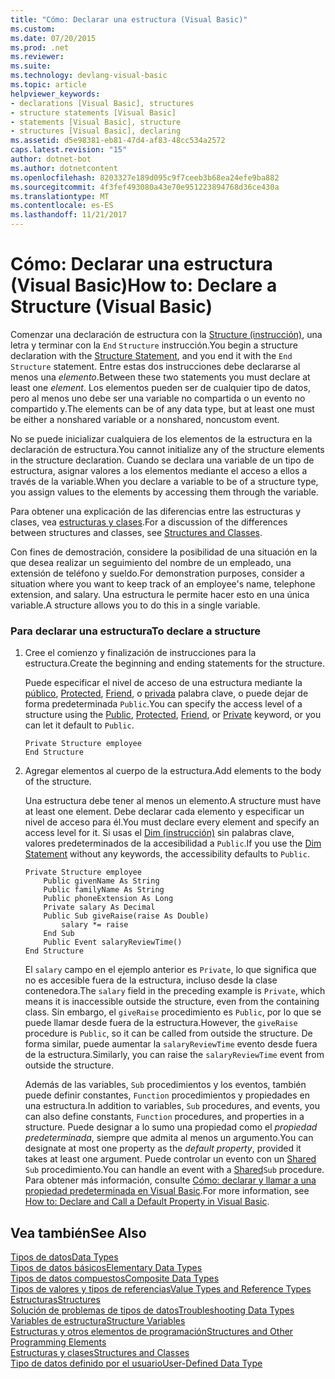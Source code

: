 ```yaml
---
title: "Cómo: Declarar una estructura (Visual Basic)"
ms.custom: 
ms.date: 07/20/2015
ms.prod: .net
ms.reviewer: 
ms.suite: 
ms.technology: devlang-visual-basic
ms.topic: article
helpviewer_keywords:
- declarations [Visual Basic], structures
- structure statements [Visual Basic]
- statements [Visual Basic], structure
- structures [Visual Basic], declaring
ms.assetid: d5e98381-eb81-47d4-af83-48cc534a2572
caps.latest.revision: "15"
author: dotnet-bot
ms.author: dotnetcontent
ms.openlocfilehash: 8203327e189d095c9f7ceeb3b68ea24efe9ba882
ms.sourcegitcommit: 4f3fef493080a43e70e951223894768d36ce430a
ms.translationtype: MT
ms.contentlocale: es-ES
ms.lasthandoff: 11/21/2017
---
```

# <a name="how-to-declare-a-structure-visual-basic"></a><span data-ttu-id="47637-102">Cómo: Declarar una estructura (Visual Basic)</span><span class="sxs-lookup"><span data-stu-id="47637-102">How to: Declare a Structure (Visual Basic)</span></span>
<span data-ttu-id="47637-103">Comenzar una declaración de estructura con la [Structure (instrucción)](../../../../visual-basic/language-reference/statements/structure-statement.md), una letra y terminar con la `End` `Structure` instrucción.</span><span class="sxs-lookup"><span data-stu-id="47637-103">You begin a structure declaration with the [Structure Statement](../../../../visual-basic/language-reference/statements/structure-statement.md), and you end it with the `End` `Structure` statement.</span></span> <span data-ttu-id="47637-104">Entre estas dos instrucciones debe declararse al menos una *elemento*.</span><span class="sxs-lookup"><span data-stu-id="47637-104">Between these two statements you must declare at least one *element*.</span></span> <span data-ttu-id="47637-105">Los elementos pueden ser de cualquier tipo de datos, pero al menos uno debe ser una variable no compartida o un evento no compartido y.</span><span class="sxs-lookup"><span data-stu-id="47637-105">The elements can be of any data type, but at least one must be either a nonshared variable or a nonshared, noncustom event.</span></span>  
  
 <span data-ttu-id="47637-106">No se puede inicializar cualquiera de los elementos de la estructura en la declaración de estructura.</span><span class="sxs-lookup"><span data-stu-id="47637-106">You cannot initialize any of the structure elements in the structure declaration.</span></span> <span data-ttu-id="47637-107">Cuando se declara una variable de un tipo de estructura, asignar valores a los elementos mediante el acceso a ellos a través de la variable.</span><span class="sxs-lookup"><span data-stu-id="47637-107">When you declare a variable to be of a structure type, you assign values to the elements by accessing them through the variable.</span></span>  
  
 <span data-ttu-id="47637-108">Para obtener una explicación de las diferencias entre las estructuras y clases, vea [estructuras y clases](../../../../visual-basic/programming-guide/language-features/data-types/structures-and-classes.md).</span><span class="sxs-lookup"><span data-stu-id="47637-108">For a discussion of the differences between structures and classes, see [Structures and Classes](../../../../visual-basic/programming-guide/language-features/data-types/structures-and-classes.md).</span></span>  
  
 <span data-ttu-id="47637-109">Con fines de demostración, considere la posibilidad de una situación en la que desea realizar un seguimiento del nombre de un empleado, una extensión de teléfono y sueldo.</span><span class="sxs-lookup"><span data-stu-id="47637-109">For demonstration purposes, consider a situation where you want to keep track of an employee's name, telephone extension, and salary.</span></span> <span data-ttu-id="47637-110">Una estructura le permite hacer esto en una única variable.</span><span class="sxs-lookup"><span data-stu-id="47637-110">A structure allows you to do this in a single variable.</span></span>  
  
### <a name="to-declare-a-structure"></a><span data-ttu-id="47637-111">Para declarar una estructura</span><span class="sxs-lookup"><span data-stu-id="47637-111">To declare a structure</span></span>  
  
1.  <span data-ttu-id="47637-112">Cree el comienzo y finalización de instrucciones para la estructura.</span><span class="sxs-lookup"><span data-stu-id="47637-112">Create the beginning and ending statements for the structure.</span></span>  
  
     <span data-ttu-id="47637-113">Puede especificar el nivel de acceso de una estructura mediante la [público](../../../../visual-basic/language-reference/modifiers/public.md), [Protected](../../../../visual-basic/language-reference/modifiers/protected.md), [Friend](../../../../visual-basic/language-reference/modifiers/friend.md), o [privada](../../../../visual-basic/language-reference/modifiers/private.md) palabra clave, o puede dejar de forma predeterminada `Public`.</span><span class="sxs-lookup"><span data-stu-id="47637-113">You can specify the access level of a structure using the [Public](../../../../visual-basic/language-reference/modifiers/public.md), [Protected](../../../../visual-basic/language-reference/modifiers/protected.md), [Friend](../../../../visual-basic/language-reference/modifiers/friend.md), or [Private](../../../../visual-basic/language-reference/modifiers/private.md) keyword, or you can let it default to `Public`.</span></span>  
  
    ```  
    Private Structure employee  
    End Structure  
    ```  
  
2.  <span data-ttu-id="47637-114">Agregar elementos al cuerpo de la estructura.</span><span class="sxs-lookup"><span data-stu-id="47637-114">Add elements to the body of the structure.</span></span>  
  
     <span data-ttu-id="47637-115">Una estructura debe tener al menos un elemento.</span><span class="sxs-lookup"><span data-stu-id="47637-115">A structure must have at least one element.</span></span> <span data-ttu-id="47637-116">Debe declarar cada elemento y especificar un nivel de acceso para él.</span><span class="sxs-lookup"><span data-stu-id="47637-116">You must declare every element and specify an access level for it.</span></span> <span data-ttu-id="47637-117">Si usas el [Dim (instrucción)](../../../../visual-basic/language-reference/statements/dim-statement.md) sin palabras clave, valores predeterminados de la accesibilidad a `Public`.</span><span class="sxs-lookup"><span data-stu-id="47637-117">If you use the [Dim Statement](../../../../visual-basic/language-reference/statements/dim-statement.md) without any keywords, the accessibility defaults to `Public`.</span></span>  
  
    ```  
    Private Structure employee  
        Public givenName As String  
        Public familyName As String  
        Public phoneExtension As Long  
        Private salary As Decimal  
        Public Sub giveRaise(raise As Double)  
            salary *= raise  
        End Sub  
        Public Event salaryReviewTime()  
    End Structure  
    ```  
  
     <span data-ttu-id="47637-118">El `salary` campo en el ejemplo anterior es `Private`, lo que significa que no es accesible fuera de la estructura, incluso desde la clase contenedora.</span><span class="sxs-lookup"><span data-stu-id="47637-118">The `salary` field in the preceding example is `Private`, which means it is inaccessible outside the structure, even from the containing class.</span></span> <span data-ttu-id="47637-119">Sin embargo, el `giveRaise` procedimiento es `Public`, por lo que se puede llamar desde fuera de la estructura.</span><span class="sxs-lookup"><span data-stu-id="47637-119">However, the `giveRaise` procedure is `Public`, so it can be called from outside the structure.</span></span> <span data-ttu-id="47637-120">De forma similar, puede aumentar la `salaryReviewTime` evento desde fuera de la estructura.</span><span class="sxs-lookup"><span data-stu-id="47637-120">Similarly, you can raise the `salaryReviewTime` event from outside the structure.</span></span>  
  
     <span data-ttu-id="47637-121">Además de las variables, `Sub` procedimientos y los eventos, también puede definir constantes, `Function` procedimientos y propiedades en una estructura.</span><span class="sxs-lookup"><span data-stu-id="47637-121">In addition to variables, `Sub` procedures, and events, you can also define constants, `Function` procedures, and properties in a structure.</span></span> <span data-ttu-id="47637-122">Puede designar a lo sumo una propiedad como el *propiedad predeterminada*, siempre que admita al menos un argumento.</span><span class="sxs-lookup"><span data-stu-id="47637-122">You can designate at most one property as the *default property*, provided it takes at least one argument.</span></span> <span data-ttu-id="47637-123">Puede controlar un evento con un [Shared](../../../../visual-basic/language-reference/modifiers/shared.md) `Sub` procedimiento.</span><span class="sxs-lookup"><span data-stu-id="47637-123">You can handle an event with a [Shared](../../../../visual-basic/language-reference/modifiers/shared.md)`Sub` procedure.</span></span> <span data-ttu-id="47637-124">Para obtener más información, consulte [Cómo: declarar y llamar a una propiedad predeterminada en Visual Basic](../../../../visual-basic/programming-guide/language-features/procedures/how-to-declare-and-call-a-default-property.md).</span><span class="sxs-lookup"><span data-stu-id="47637-124">For more information, see [How to: Declare and Call a Default Property in Visual Basic](../../../../visual-basic/programming-guide/language-features/procedures/how-to-declare-and-call-a-default-property.md).</span></span>  
  
## <a name="see-also"></a><span data-ttu-id="47637-125">Vea también</span><span class="sxs-lookup"><span data-stu-id="47637-125">See Also</span></span>  
 [<span data-ttu-id="47637-126">Tipos de datos</span><span class="sxs-lookup"><span data-stu-id="47637-126">Data Types</span></span>](../../../../visual-basic/programming-guide/language-features/data-types/index.md)  
 [<span data-ttu-id="47637-127">Tipos de datos básicos</span><span class="sxs-lookup"><span data-stu-id="47637-127">Elementary Data Types</span></span>](../../../../visual-basic/programming-guide/language-features/data-types/elementary-data-types.md)  
 [<span data-ttu-id="47637-128">Tipos de datos compuestos</span><span class="sxs-lookup"><span data-stu-id="47637-128">Composite Data Types</span></span>](../../../../visual-basic/programming-guide/language-features/data-types/composite-data-types.md)  
 [<span data-ttu-id="47637-129">Tipos de valores y tipos de referencias</span><span class="sxs-lookup"><span data-stu-id="47637-129">Value Types and Reference Types</span></span>](../../../../visual-basic/programming-guide/language-features/data-types/value-types-and-reference-types.md)  
 [<span data-ttu-id="47637-130">Estructuras</span><span class="sxs-lookup"><span data-stu-id="47637-130">Structures</span></span>](../../../../visual-basic/programming-guide/language-features/data-types/structures.md)  
 [<span data-ttu-id="47637-131">Solución de problemas de tipos de datos</span><span class="sxs-lookup"><span data-stu-id="47637-131">Troubleshooting Data Types</span></span>](../../../../visual-basic/programming-guide/language-features/data-types/troubleshooting-data-types.md)  
 [<span data-ttu-id="47637-132">Variables de estructura</span><span class="sxs-lookup"><span data-stu-id="47637-132">Structure Variables</span></span>](../../../../visual-basic/programming-guide/language-features/data-types/structure-variables.md)  
 [<span data-ttu-id="47637-133">Estructuras y otros elementos de programación</span><span class="sxs-lookup"><span data-stu-id="47637-133">Structures and Other Programming Elements</span></span>](../../../../visual-basic/programming-guide/language-features/data-types/structures-and-other-programming-elements.md)  
 [<span data-ttu-id="47637-134">Estructuras y clases</span><span class="sxs-lookup"><span data-stu-id="47637-134">Structures and Classes</span></span>](../../../../visual-basic/programming-guide/language-features/data-types/structures-and-classes.md)  
 [<span data-ttu-id="47637-135">Tipo de datos definido por el usuario</span><span class="sxs-lookup"><span data-stu-id="47637-135">User-Defined Data Type</span></span>](../../../../visual-basic/language-reference/data-types/user-defined-data-type.md)
